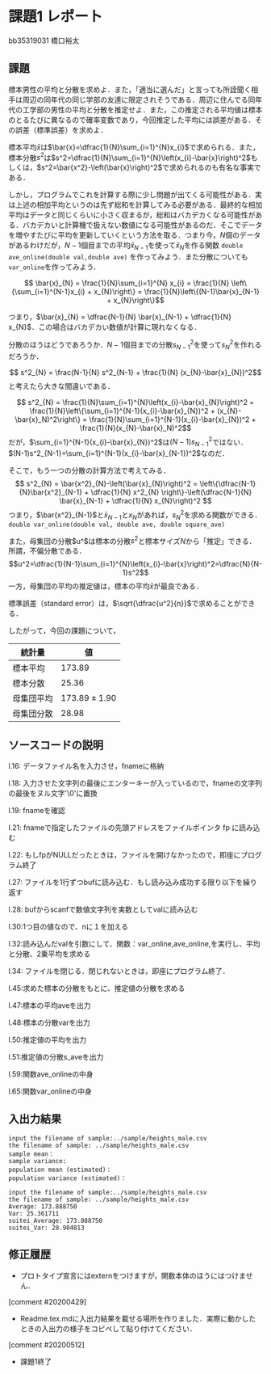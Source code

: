 # 課題1 レポート

bb35319031 橋口裕太

## 課題

標本男性の平均と分散を求めよ．また，「適当に選んだ」と言っても所詮聞く相手は周辺の同年代の同じ学部の友達に限定されそうである．周辺に住んでる同年代の工学部の男性の平均と分散を推定せよ．また，この推定される平均値は標本のとるたびに異なるので確率変数であり，今回推定した平均には誤差がある．その誤差（標準誤差）を求めよ．
   
標本平均$\bar{x}$は$\bar{x}=\dfrac{1}{N}\sum_{i=1}^{N}x_{i}$で求められる．また，標本分散$s^2$は$s^2=\dfrac{1}{N}\sum_{i=1}^{N}\left(x_{i}-\bar{x}\right)^2$もしくは，$s^2=\bar{x^2}-\left(\bar{x}\right)^2$で求められるのも有名な事実である．

しかし，プログラムでこれを計算する際に少し問題が出てくる可能性がある．実は上述の相加平均というのは先ず総和を計算してみる必要がある．最終的な相加平均はデータと同じくらいに小さく収まるが，総和はバカデカくなる可能性がある．バカデカいと計算機で扱えない数値になる可能性があるのだ．そこでデータを増やすたびに平均を更新していくという方法を取る．つまり今，$N$個のデータがあるわけだが，$N-1$個目までの平均$\bar{x}_{N-1}$を使って$\bar{x}_{N}$を作る関数 `double ave_online(double val,double ave)` を作ってみよう．また分散についても `var_online`を作ってみよう．
   
$$ \bar{x}_{N} = \frac{1}{N}\sum_{i=1}^{N} x_{i} = \frac{1}{N} \left\{\sum_{i=1}^{N-1}x_{i} + x_{N}\right\} = \frac{1}{N}\left\{(N-1)\bar{x}_{N-1} + x_{N}\right\}$$
   
つまり，$\bar{x}_{N} = \dfrac{N-1}{N} \bar{x}_{N-1} + \dfrac{1}{N} x_{N}$．この場合はバカデカい数値が計算に現れなくなる．
   
分散のほうはどうであろうか．$N-1$個目までの分散$s^2_{N-1}$を使って$s^2_{N}$を作れるだろうか．
   
$$ s^2_{N} = \frac{N-1}{N} s^2_{N-1} + \frac{1}{N} (x_{N}-\bar{x}_{N})^2$$
と考えたら大きな間違いである．
   
$$ s^2_{N} = \frac{1}{N}\sum_{i=1}^{N}\left(x_{i}-\bar{x}_{N}\right)^2 = \frac{1}{N}\left\{\sum_{i=1}^{N-1}(x_{i}-\bar{x}_{N})^2 + (x_{N}-\bar{x}_N)^2\right\} = \frac{1}{N}\sum_{i=1}^{N-1}(x_{i}-\bar{x}_{N})^2 + \frac{1}{N}(x_{N}-\bar{x}_N)^2$$
だが，$\sum_{i=1}^{N-1}(x_{i}-\bar{x}_{N})^2$は$(N-1)s^2_{N-1}$ではない．$(N-1)s^2_{N-1}=\sum_{i=1}^{N-1}(x_{i}-\bar{x}_{N-1})^2$なのだ．

そこで，もう一つの分散の計算方法で考えてみる．
$$ s^2_{N} = \bar{x^2}_{N}-\left(\bar{x}_{N}\right)^2 = \left\{\dfrac{N-1}{N}\bar{x^2}_{N-1} + \dfrac{1}{N} x^2_{N} \right\}-\left(\dfrac{N-1}{N} \bar{x}_{N-1} + \dfrac{1}{N} x_{N}\right)^2 $$
つまり，$\bar{x^2}_{N-1}$と$\bar{x}_{N-1}$と$x_{N}$があれば，$s^2_{N}$を求める関数ができる．`double var_online(double val, double ave, double square_ave)`

また，母集団の分散$u^$は標本の分散$s^2$と標本サイズ$N$から「推定」できる．所謂，不偏分散である．
$$u^2=\dfrac{1}{N-1}\sum_{i=1}^{N}\left(x_{i}-\bar{x}\right)^2=\dfrac{N}{N-1}s^2$$
一方，母集団の平均の推定値は，標本の平均$\bar{x}$が最良である．

標準誤差（standard error）は，$\sqrt{\dfrac{u^2}{n}}$で求めることができる．

したがって，今回の課題について，

|統計量|値|
|---|---|
|標本平均|$173.89$|
|標本分散|$25.36$|
|母集団平均|$173.89\pm 1.90$|
|母集団分散|$28.98$|

## ソースコードの説明

l.16: データファイル名を入力させ，fnameに格納

l.18: 入力させた文字列の最後にエンターキーが入っているので，fnameの文字列の最後をヌル文字'\0'に置換

l.19: fnameを確認

l.21: fnameで指定したファイルの先頭アドレスをファイルポインタ fp に読み込む

l.22: もしfpがNULLだったときは，ファイルを開けなかったので，即座にプログラム終了

l.27: ファイルを1行ずつbufに読み込む．もし読み込み成功する限り以下を繰り返す

l.28: bufからscanfで数値文字列を実数としてvalに読み込む

l.30:1つ目の値なので、nに１を加える

l.32:読み込んだvalを引数にして、関数：var_online,ave_online,を実行し、平均と分散、2乗平均を求める

l.34: ファイルを閉じる．閉じれないときは，即座にプログラム終了．

l.45:求めた標本の分散をもとに、推定値の分散を求める

l.47:標本の平均aveを出力

l.48:標本の分散varを出力

l.50:推定値の平均を出力

l.51:推定値の分散s_aveを出力

l.59:関数ave_onlineの中身

l.65:関数var_onlineの中身

## 入出力結果

```
input the filename of sample:../sample/heights_male.csv
the filename of sample: ../sample/heights_male.csv
sample mean：
sample variance:
population mean (estimated)：
population variance (estimated)：

input the filename of sample:../sample/heights_male.csv
the filename of sample: ../sample/heights_male.csv
Average: 173.888750
Var: 25.361711
suitei_Average: 173.888750
suitei_Var: 28.984813
```

## 修正履歴

- プロトタイプ宣言にはexternをつけますが，関数本体のほうにはつけません．

[comment #20200429]
- Readme.tex.mdに入出力結果を載せる場所を作りました．実際に動かしたときの入出力の様子をコピペして貼り付けてください．

[comment #20200512]
- 課題1終了

